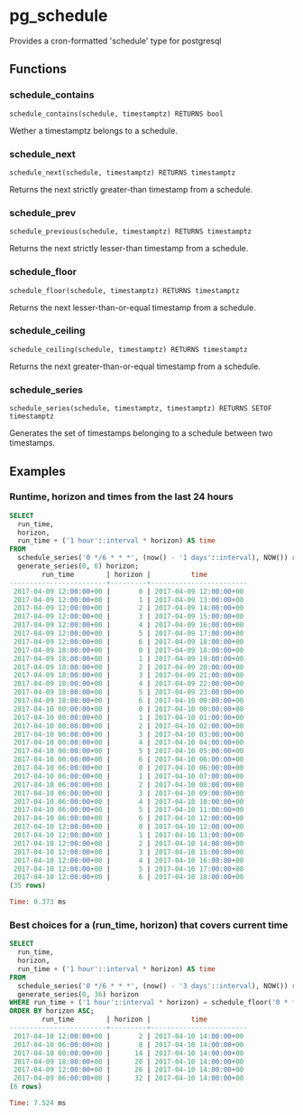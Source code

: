 # pg_schedule

Provides a cron-formatted 'schedule' type for postgresql



## Functions

### schedule_contains

`schedule_contains(schedule, timestamptz) RETURNS bool`

Wether a timestamptz belongs to a schedule.

### schedule_next

`schedule_next(schedule, timestamptz) RETURNS timestamptz`

Returns the next strictly greater-than timestamp from a schedule.

### schedule_prev

`schedule_previous(schedule, timestamptz) RETURNS timestamptz`

Returns the next strictly lesser-than timestamp from a schedule.

### schedule_floor

`schedule_floor(schedule, timestamptz) RETURNS timestamptz`

Returns the next lesser-than-or-equal timestamp from a schedule.


### schedule_ceiling

`schedule_ceiling(schedule, timestamptz) RETURNS timestamptz`

Returns the next greater-than-or-equal timestamp from a schedule.

### schedule_series

`schedule_series(schedule, timestamptz, timestamptz) RETURNS SETOF timestamptz`


Generates the set of timestamps belonging to a schedule between two timestamps.

## Examples

### Runtime, horizon and times from the last 24 hours


```sql
SELECT                                                                                                                                                                                         
  run_time,
  horizon,
  run_time + ('1 hour'::interval * horizon) AS time
FROM 
  schedule_series('0 */6 * * *', (now() - '1 days'::interval), NOW()) run_time,
  generate_series(0, 6) horizon;
        run_time        | horizon |          time          
------------------------+---------+------------------------
 2017-04-09 12:00:00+00 |       0 | 2017-04-09 12:00:00+00
 2017-04-09 12:00:00+00 |       1 | 2017-04-09 13:00:00+00
 2017-04-09 12:00:00+00 |       2 | 2017-04-09 14:00:00+00
 2017-04-09 12:00:00+00 |       3 | 2017-04-09 15:00:00+00
 2017-04-09 12:00:00+00 |       4 | 2017-04-09 16:00:00+00
 2017-04-09 12:00:00+00 |       5 | 2017-04-09 17:00:00+00
 2017-04-09 12:00:00+00 |       6 | 2017-04-09 18:00:00+00
 2017-04-09 18:00:00+00 |       0 | 2017-04-09 18:00:00+00
 2017-04-09 18:00:00+00 |       1 | 2017-04-09 19:00:00+00
 2017-04-09 18:00:00+00 |       2 | 2017-04-09 20:00:00+00
 2017-04-09 18:00:00+00 |       3 | 2017-04-09 21:00:00+00
 2017-04-09 18:00:00+00 |       4 | 2017-04-09 22:00:00+00
 2017-04-09 18:00:00+00 |       5 | 2017-04-09 23:00:00+00
 2017-04-09 18:00:00+00 |       6 | 2017-04-10 00:00:00+00
 2017-04-10 00:00:00+00 |       0 | 2017-04-10 00:00:00+00
 2017-04-10 00:00:00+00 |       1 | 2017-04-10 01:00:00+00
 2017-04-10 00:00:00+00 |       2 | 2017-04-10 02:00:00+00
 2017-04-10 00:00:00+00 |       3 | 2017-04-10 03:00:00+00
 2017-04-10 00:00:00+00 |       4 | 2017-04-10 04:00:00+00
 2017-04-10 00:00:00+00 |       5 | 2017-04-10 05:00:00+00
 2017-04-10 00:00:00+00 |       6 | 2017-04-10 06:00:00+00
 2017-04-10 06:00:00+00 |       0 | 2017-04-10 06:00:00+00
 2017-04-10 06:00:00+00 |       1 | 2017-04-10 07:00:00+00
 2017-04-10 06:00:00+00 |       2 | 2017-04-10 08:00:00+00
 2017-04-10 06:00:00+00 |       3 | 2017-04-10 09:00:00+00
 2017-04-10 06:00:00+00 |       4 | 2017-04-10 10:00:00+00
 2017-04-10 06:00:00+00 |       5 | 2017-04-10 11:00:00+00
 2017-04-10 06:00:00+00 |       6 | 2017-04-10 12:00:00+00
 2017-04-10 12:00:00+00 |       0 | 2017-04-10 12:00:00+00
 2017-04-10 12:00:00+00 |       1 | 2017-04-10 13:00:00+00
 2017-04-10 12:00:00+00 |       2 | 2017-04-10 14:00:00+00
 2017-04-10 12:00:00+00 |       3 | 2017-04-10 15:00:00+00
 2017-04-10 12:00:00+00 |       4 | 2017-04-10 16:00:00+00
 2017-04-10 12:00:00+00 |       5 | 2017-04-10 17:00:00+00
 2017-04-10 12:00:00+00 |       6 | 2017-04-10 18:00:00+00
(35 rows)

Time: 0.373 ms
```

### Best choices for a (run_time, horizon) that covers current time


```sql
SELECT
  run_time,
  horizon,
  run_time + ('1 hour'::interval * horizon) AS time
FROM 
  schedule_series('0 */6 * * *', (now() - '3 days'::interval), NOW()) run_time,
  generate_series(0, 36) horizon
WHERE run_time + ('1 hour'::interval * horizon) = schedule_floor('0 * * * *', now())
ORDER BY horizon ASC;
        run_time        | horizon |          time          
------------------------+---------+------------------------
 2017-04-10 12:00:00+00 |       2 | 2017-04-10 14:00:00+00
 2017-04-10 06:00:00+00 |       8 | 2017-04-10 14:00:00+00
 2017-04-10 00:00:00+00 |      14 | 2017-04-10 14:00:00+00
 2017-04-09 18:00:00+00 |      20 | 2017-04-10 14:00:00+00
 2017-04-09 12:00:00+00 |      26 | 2017-04-10 14:00:00+00
 2017-04-09 06:00:00+00 |      32 | 2017-04-10 14:00:00+00
(6 rows)

Time: 7.524 ms
```
